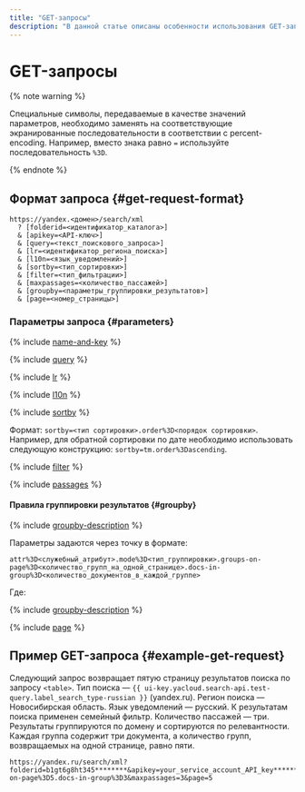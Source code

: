 ```yaml
---
title: "GET-запросы"
description: "В данной статье описаны особенности использования GET-запросов."
---
```


# GET-запросы

{% note warning %}

Специальные символы, передаваемые в качестве значений параметров, необходимо заменять на соответствующие экранированные последовательности в соответствии с percent-encoding. Например, вместо знака равно `=` используйте последовательность `%3D`.

{% endnote %}

## Формат запроса {#get-request-format}

```httpget
https://yandex.<домен>/search/xml
  ? [folderid=<идентификатор_каталога>]
  & [apikey=<API-ключ>]
  & [query=<текст_поискового_запроса>]
  & [lr=<идентификатор_региона_поиска>]
  & [l10n=<язык_уведомлений>]
  & [sortby=<тип_сортировки>]
  & [filter=<тип_фильтрации>]
  & [maxpassages=<количество_пассажей>]
  & [groupby=<параметры_группировки_результатов>]
  & [page=<номер_страницы>]
```

### Параметры запроса {#parameters}

{% include [name-and-key](../../_includes/search-api/key.md) %}

{% include [query](../../_includes/search-api/query.md) %}

{% include [lr](../../_includes/search-api/lr.md) %}

{% include [l10n](../../_includes/search-api/l10n.md) %}

{% include [sortby](../../_includes/search-api/sortby.md) %}

Формат: `sortby=<тип сортировки>.order%3D<порядок сортировки>`. Например, для обратной сортировки по дате необходимо использовать следующую конструкцию: `sortby=tm.order%3Dascending`.

{% include [filter](../../_includes/search-api/filter.md) %}

{% include [passages](../../_includes/search-api/passages.md) %}

#### Правила группировки результатов {#groupby}

{% include [groupby-description](../../_includes/search-api/groupby-description.md) %}

Параметры задаются через точку в формате:

```httpget
attr%3D<служебный_атрибут>.mode%3D<тип_группировки>.groups-on-page%3D<количество_групп_на_одной_странице>.docs-in-group%3D<количество_документов_в_каждой_группе>
```

Где: 

{% include [groupby-description](../../_includes/search-api/groupby-parameters.md) %}

{% include [page](../../_includes/search-api/page.md) %}

## Пример GET-запроса {#example-get-request}

Следующий запрос возвращает пятую страницу результатов поиска по запросу `<table>`. Тип поиска — `{{ ui-key.yacloud.search-api.test-query.label_search_type-russian }}` (yandex.ru). Регион поиска — Новосибирская область. Язык уведомлений — русский. К результатам поиска применен семейный фильтр. Количество пассажей — три. Результаты группируются по домену и сортируются по релевантности. Каждая группа содержит три документа, а количество групп, возвращаемых на одной странице, равно пяти.

```httpget
https://yandex.ru/search/xml?folderid=b1gt6g8ht345********&apikey=your_service_account_API_key********&query=%3Ctable%3E&lr=11316&l10n=ru&sortby=rlv&filter=strict&groupby=attr%3Dd.mode%3Ddeep.groups-on-page%3D5.docs-in-group%3D3&maxpassages=3&page=5
```